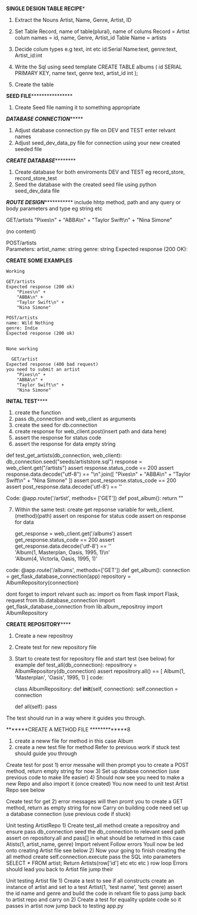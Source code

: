 ******SINGLE DESIGN TABLE RECIPE*******
1) Extract the Nouns
    Artist, Name, Genre, Artist, ID

2) Set Table Record, name of table(plural), name of colums 
    Record = Artist            colum names = id, name, Genre, Artist_id
    Table Name = artists

3) Decide colum types e.g text, int etc
    id:Serial  Name:text, genre:text, Artist_id:int 

4) Write the Sql using seed template
    CREATE TABLE albums (
      id SERIAL PRIMARY KEY,
      name text,
      genre text,
      artist_id int
);
5) Create the table 

******SEED FILE**********************

1) Create Seed file naming it to something appropriate 

*******DATABASE CONNECTION************

1) Adjust database connection py file on DEV and TEST enter relvant names
2) Adjust seed_dev_data_py file for connection using your new created seeded file

*******CREATE DATABASE***************

1) Create database for both enviroments DEV and TEST eg record_store, record_store_test
2) Seed the database with the created seed file using python seed_dev_data file

*******ROUTE DESIGN******************
include hhtp method, path and any query or body parameters and type eg string etc

GET/artists
    "Pixes\n" +
    "ABBA\n" +
    "Taylor Swift\n" +
    "Nina Simone"

(no content)

POST/artists                                                             
    Parameters:
    artist_name: string
    genre: string
    Expected response (200 OK):       

  **********CREATE SOME EXAMPLES**********
    
    Working

    GET/artists
    Expected response (200 ok)
        "Pixes\n" +
        "ABBA\n" +
        "Taylor Swift\n" +
        "Nina Simone"

    POST/artists
    name: Wild Nothing
    genre: Indie
    Expected response (200 ok)


    None working 

      GET/artist
    Expected response (400 bad request) 
    you need to submit an artist
        "Pixes\n" +
        "ABBA\n" +
        "Taylor Swift\n" +
        "Nina Simone"

**********INITAL TEST**************

1) create the function
2) pass db_connection and web_client as arguments
3) create the seed for db.connection 
4) create response for web_client.post(insert path and data here)
5) assert the response for status code 
6) assert the response for data empty string

def test_get_artists(db_connection, web_client):
    db_connection.seed("seeds/artiststore.sql")
    response = web_client.get("/artists")
    assert response.status_code == 200
    assert response.data.decode("utf-8") == "\n".join([
        "Pixes\n" +
        "ABBA\n" +
        "Taylor Swift\n" +
        "Nina Simone"
        ])
    assert post_response.status_code == 200
    assert post_response.data.decode('utf-8') == ''

Code: @app.route('/artist', methods= ['GET'])
def post_album():
    return ""

7) Within the same test:
    create get repsonse variable for web_client.(method)(path)
    assert on response for status code 
    assert on response for data

     get_response = web_client.get('/albums')
    assert get_response.status_code == 200
    assert get_response.data.decode('utf-8') == '' \
    'Album(1, Masterplan, Oasis, 1995, 1)\n' \
    'Album(4, Victorla, Oasis, 1995, 1)'

code: @app.route('/albums', methods=['GET'])
def get_album():
    connection = get_flask_database_connection(app)
    repository = AlbumRepository(connection)

dont forget to import relvant such as:
    import os
    from flask import Flask, request
    from lib.database_connection import get_flask_database_connection
    from lib.album_repositroy import AlbumRepository 

******CREATE REPOSITORY**********

1) Create a new repositroy 
2) Create test for new repository file
3) Start to create test for repository file and start test (see below) for example
        def test_all(db_connection):
    repositrory = AlbumRepository(db_connection)
    assert repositrory.all() == [
        Album(1, 'Masterplan', 'Oasis', 1995, 1)
    ]
    code:

    class AlbumRepository:
    def __init__(self, connection):
        self.connection = connection

    def all(self):
        pass

The test should run in a way where it guides you through.

*******CREATE A METHOD FILE *************8

1) create a neww file for method in this case Album 
2) create a new test file for method 
Refer to previous work if stuck 
test should guide you through 

Create test for post
    1) error messahe will then prompt you to create a POST method, return empty string for now
    3) Set up databse connection (use previous code to make life easier)
    4) Should now see you need to make a new Repo and also import it (once created)
    You now need to unit test Artist Repo see below

Create test for get 
    2) error messages will then promt you to create a GET method, return as empty string for now
    Carry on building code 
        need set up a database connection (use previous code if stuck)


Unit testing ArtistRepo
    1) Create test_all method
        create a repositroy and ensure pass db_connection
        seed the db_connection to relevant seed path 
        assert on repository.all and pass[] in what should be returned in this case Atists(1, artist_name, genre) 
        Import relvent 
        Follow errors
        Youll now be led onto creating Artist file see below 
    2) Now your going to finish creating the all method
        create self.connection.execute pass the SQL into parameters SELECT * FROM artist;
        Return Artists(row['id'] etc etc etc ) 
        row loop
        Errors should lead you back to Artist file jump their
        

Unit testing Artist file 
    1) Create a test to see if all constructs 
        create an instance of artist and set to a test Artist(1, 'test name', 'test genre)
        assert the id name and genre and build the code in relvant file to pass 
        jump back to artist repo and carry on
    2) Create a test for equality 
        update code so it passes in artist
        now jump back to testing app.py










